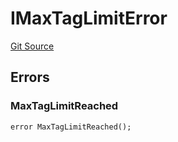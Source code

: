 # IMaxTagLimitError
[Git Source](https://github.com/thrackle-io/tron/blob/a542d218e58cfe9de74725f5f4fd3ffef34da456/src/common/IErrors.sol)


## Errors
### MaxTagLimitReached

```solidity
error MaxTagLimitReached();
```

